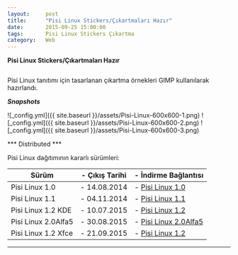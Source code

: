 ```yaml
---
layout:     post
title:      "Pisi Linux Stickers/Çıkartmaları Hazır"
date:       2015-09-25 15:00:00
tags:       Pisi Linux Stickers Çıkartma
category:   Web
---
```


**Pisi Linux Stickers/Çıkartmaları Hazır**

```25 Eylül 2015 - Türkiye
```

Pisi Linux tanıtımı için tasarlanan çıkartma örnekleri GIMP kullanılarak hazırlandı. 

***Snapshots***

![_config.yml]({{ site.baseurl }}/assets/Pisi-Linux-600x600-1.png)
![_config.yml]({{ site.baseurl }}/assets/Pisi-Linux-600x600-2.png)
![_config.yml]({{ site.baseurl }}/assets/Pisi-Linux-600x600-3.png)

*** Distributed ***

Pisi Linux dağıtımının kararlı sürümleri:

| Sürüm                  |- Çıkış Tarihi |- İndirme Bağlantısı |
|------------------------|---------------|---------------------|
| Pisi Linux 1.0         |- 14.08.2014   |- [Pisi Linux 1.0](http://sourceforge.net/projects/pisilinux/files/1.0/)|
| Pisi Linux 1.1         |- 04.11.2014   |- [Pisi Linux 1.1](http://sourceforge.net/projects/pisilinux/files/1.1/)|
| Pisi Linux 1.2 KDE     |- 10.07.2015   |- [Pisi Linux 1.2](http://sourceforge.net/projects/pisilinux/files/1.2/)|
| Pisi Linux 2.0Alfa5    |- 30.08.2015   |- [Pisi Linux 2.0Alfa5](http://openload.co/f/vuimrNgPjSE/Pisi-Linux-2.0-Alfa5-KDE5-KaraKedi-x86_64.iso)|
| Pisi Linux 1.2 Xfce    |- 21.09.2015   |- [Pisi Linux 1.2](http://openload.co/f/R6JeYpGW3BM/Pisi-Linux-1.2-XFCE-x86_64.iso)|


---